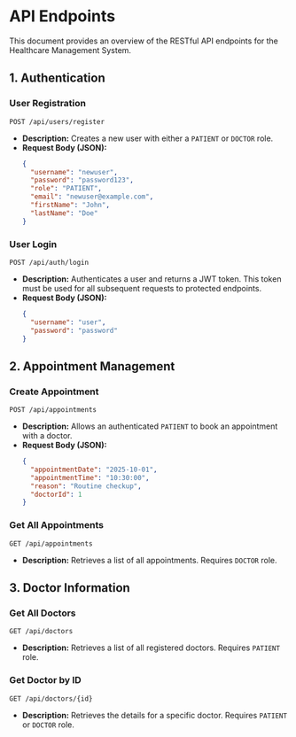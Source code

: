 # API Endpoints

This document provides an overview of the RESTful API endpoints for the Healthcare Management System.

## 1. Authentication

### **User Registration**
`POST /api/users/register`
* **Description:** Creates a new user with either a `PATIENT` or `DOCTOR` role.
* **Request Body (JSON):**
    ```json
    {
      "username": "newuser",
      "password": "password123",
      "role": "PATIENT",
      "email": "newuser@example.com",
      "firstName": "John",
      "lastName": "Doe"
    }
    ```

### **User Login**
`POST /api/auth/login`
* **Description:** Authenticates a user and returns a JWT token. This token must be used for all subsequent requests to protected endpoints.
* **Request Body (JSON):**
    ```json
    {
      "username": "user",
      "password": "password"
    }
    ```

## 2. Appointment Management

### **Create Appointment**
`POST /api/appointments`
* **Description:** Allows an authenticated `PATIENT` to book an appointment with a doctor.
* **Request Body (JSON):**
    ```json
    {
      "appointmentDate": "2025-10-01",
      "appointmentTime": "10:30:00",
      "reason": "Routine checkup",
      "doctorId": 1
    }
    ```

### **Get All Appointments**
`GET /api/appointments`
* **Description:** Retrieves a list of all appointments. Requires `DOCTOR` role.

## 3. Doctor Information

### **Get All Doctors**
`GET /api/doctors`
* **Description:** Retrieves a list of all registered doctors. Requires `PATIENT` role.

### **Get Doctor by ID**
`GET /api/doctors/{id}`
* **Description:** Retrieves the details for a specific doctor. Requires `PATIENT` or `DOCTOR` role.
